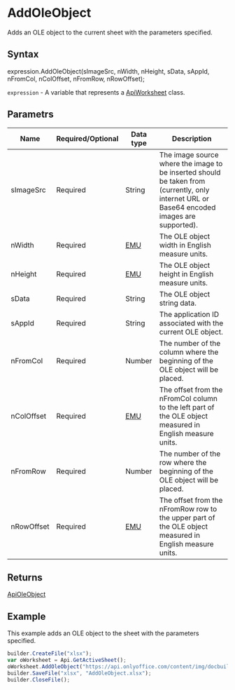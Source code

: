 # AddOleObject

Adds an OLE object to the current sheet with the parameters specified.

## Syntax

expression.AddOleObject(sImageSrc, nWidth, nHeight, sData, sAppId, nFromCol, nColOffset, nFromRow, nRowOffset);

`expression` - A variable that represents a [ApiWorksheet](../ApiWorksheet.md) class.

## Parametrs

| **Name** | **Required/Optional** | **Data type** | **Description** |
| ------------- | ------------- | ------------- | ------------- |
| sImageSrc | Required | String | The image source where the image to be inserted should be taken from (currently, only internet URL or Base64 encoded images are supported). |
| nWidth | Required | [EMU](../../../Enumerations/Emu.md) | The OLE object width in English measure units. |
| nHeight | Required | [EMU](../../../Enumerations/Emu.md) | The OLE object height in English measure units. |
| sData | Required | String | The OLE object string data. |
| sAppId | Required | String | The application ID associated with the current OLE object. |
| nFromCol | Required | Number | The number of the column where the beginning of the OLE object will be placed. |
| nColOffset | Required | [EMU](../../../Enumerations/Emu.md) | The offset from the nFromCol column to the left part of the OLE object measured in English measure units. |
| nFromRow | Required | Number | The number of the row where the beginning of the OLE object will be placed. |
| nRowOffset | Required | [EMU](../../../Enumerations/Emu.md) | The offset from the nFromRow row to the upper part of the OLE object measured in English measure units. |

## Returns

[ApiOleObject](../../ApiOleObject/ApiOleObject.md)

## Example

This example adds an OLE object to the sheet with the parameters specified.

```javascript
builder.CreateFile("xlsx");
var oWorksheet = Api.GetActiveSheet();
oWorksheet.AddOleObject("https://api.onlyoffice.com/content/img/docbuilder/examples/ole-object-image.png", 130 * 36000, 90 * 36000, "https://youtu.be/SKGz4pmnpgY", "asc.{38E022EA-AD92-45FC-B22B-49DF39746DB4}", 0, 2 * 36000, 4, 3 * 36000);
builder.SaveFile("xlsx", "AddOleObject.xlsx");
builder.CloseFile();
```